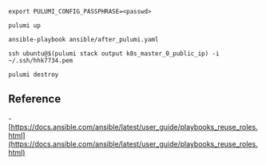 ```shell
export PULUMI_CONFIG_PASSPHRASE=<passwd>
```

```shell
pulumi up
```

```shell
ansible-playbook ansible/after_pulumi.yaml
```

```shell
ssh ubuntu@$(pulumi stack output k8s_master_0_public_ip) -i ~/.ssh/hhk7734.pem
```

```shell
pulumi destroy
```

## Reference

-[https://docs.ansible.com/ansible/latest/user_guide/playbooks_reuse_roles.html](https://docs.ansible.com/ansible/latest/user_guide/playbooks_reuse_roles.html)
